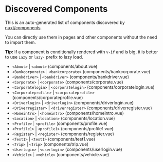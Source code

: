# Discovered Components

This is an auto-generated list of components discovered by [nuxt/components](https://github.com/nuxt/components).

You can directly use them in pages and other components without the need to import them.

**Tip:** If a component is conditionally rendered with `v-if` and is big, it is better to use `Lazy` or `lazy-` prefix to lazy load.

- `<About>` | `<about>` (components/about.vue)
- `<Bankcorporate>` | `<bankcorporate>` (components/bankcorporate.vue)
- `<Bankdriver>` | `<bankdriver>` (components/bankdriver.vue)
- `<Corporate>` | `<corporate>` (components/corporate.vue)
- `<Corporatelogin>` | `<corporatelogin>` (components/corporatelogin.vue)
- `<Corporateprofile>` | `<corporateprofile>` (components/corporateprofile.vue)
- `<Driverlogin>` | `<driverlogin>` (components/driverlogin.vue)
- `<Driverregister>` | `<driverregister>` (components/driverregister.vue)
- `<Homeintro>` | `<homeintro>` (components/homeintro.vue)
- `<Location>` | `<location>` (components/location.vue)
- `<Profile>` | `<profile>` (components/profile.vue)
- `<Profile1>` | `<profile1>` (components/profile1.vue)
- `<Register>` | `<register>` (components/register.vue)
- `<Test1>` | `<test1>` (components/test1.vue)
- `<Trip>` | `<trip>` (components/trip.vue)
- `<Userlogin>` | `<userlogin>` (components/userlogin.vue)
- `<Vehicle>` | `<vehicle>` (components/vehicle.vue)
